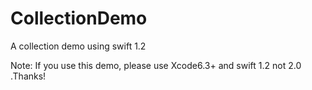 # CollectionDemo
A collection demo using swift 1.2

Note:
If you use this demo, please use Xcode6.3+ and swift 1.2 not 2.0 .Thanks!